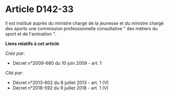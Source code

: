 # Article D142-33

Il est institué auprès du ministre chargé de la jeunesse et du ministre chargé des sports une commission professionnelle
consultative " des métiers du sport et de l'animation ".

**Liens relatifs à cet article**

_Créé par_:

  - Décret n°2009-660 du 10 juin 2009 - art. 1

_Cité par_:

  - Décret n°2013-602 du 8 juillet 2013 - art. 1 (V)
  - Décret n°2018-592 du 9 juillet 2018 - art. 1 (V)
